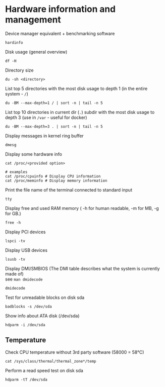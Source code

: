 # Hardware information and management

Device manager equivalent + benchmarking software
```
hardinfo
```

Disk usage (general overview)
```
df -H
```

Directory size
```
du -sh <directory>
```

List top 5 directories with the most disk usage to depth 1 (in the entire system - `/`)
```
du -BM --max-depth=1 / | sort -n | tail -n 5 
```

List top 10 directories in current dir (`.`) subdir with the most disk usage to depth 3 (use in `/var` - useful for docker)
```
du -BM --max-depth=3 . | sort -n | tail -n 5 
```

Display messages in kernel ring buffer
```
dmesg
```

Display some hardware info
```
cat /proc/<provided option>

# examples
cat /proc/cpuinfo # Display CPU information
cat /proc/meminfo # Display memory information
```

Print the file name of the terminal connected to standard input
```
tty
```

Display free and used RAM memory ( -h for human readable, -m for MB, -g for GB.)
```
free -h
```

Display PCI devices
```
lspci -tv
```

Display USB devices
```
lsusb -tv
```

Display DMI/SMBIOS  (The DMI table describes what the system is currently made of)  
see `man dmidecode`
```
dmidecode
```

Test for unreadable blocks on disk sda
```
badblocks -s /dev/sda
```


Show info about ATA disk (/dev/sda)
```
hdparm -i /dev/sda
```

## Temperature
Check CPU temperature without 3rd party software (58000 = 58°C)
```
cat /sys/class/thermal/thermal_zone*/temp
```

Perform a read speed test on disk sda
```
hdparm -tT /dev/sda
```
